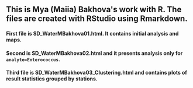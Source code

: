 ## This is Mya (Maiia) Bakhova's work with R. The files are created with RStudio using Rmarkdown.
#### First file is SD_WaterMBakhova01.html. It contains initial analysis and maps. 
#### Second is SD_WaterMBakhova02.html and it presents analysis only for `analyte=Enterococcus`.
#### Third file is SD_WaterMBakhova03_Clustering.html and contains plots of result statistics grouped by stations.
